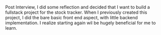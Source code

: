 Post Interview, I did some reflection and decided that I want to build a fullstack project for the stock tracker. When I previously created this project, I did the bare basic front end aspect, with little backend implementation. I realize starting again wil be hugely beneficial for me to learn.
